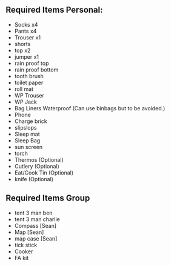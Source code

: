 ## Required Items Personal:

- Socks x4
- Pants x4
- Trouser x1
- shorts
- top x2
- jumper x1
- rain proof top
- rain proof bottom
- tooth brush
- toilet paper
- roll mat
- WP Trouser
- WP Jack
- Bag Liners Waterproof (Can use binbags but to be avoided.)
- Phone
- Charge brick
- slipslops
- Sleep mat
- Sleep Bag
- sun screen
- torch
- Thermos (Optional)
- Cutlery (Optional)
- Eat/Cook Tin (Optional)
- knife (Optional)

## Required Items Group

- tent 3 man ben
- tent 3 man charlie
- Compass [Sean]
- Map [Sean]
- map case [Sean]
- tick stick
- Cooker
- FA kit
